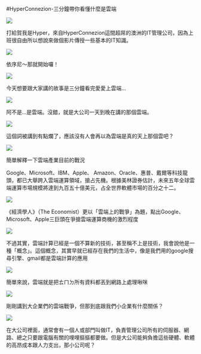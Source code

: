 #HyperConnezion-三分鐘帶你看懂什麼是雲端

![](https://cdn-images-1.medium.com/max/800/1*liqELvMeqQHNwiv4z6aaSQ.jpeg)

打給賀我是Hyper，來自HyperConnezion這間超屌的澳洲的IT管理公司，因為上班很自由所以想說來做個影片傳授一些基本的IT知識。

![](http://s2.buzzhand.net/uploads/06/0/677937/14304137787738.jpg)

依序尼～那就開始囉！

![](http://static-us.fever38.com/hotdeals/activity_image/2014081418182035083_810X.jpg)

今天想要跟大家講的故事是三分鐘看完愛愛上雲端...

![](https://www.bluecoat.com/sites/default/files/editor_files/cloud-minimal-mask.jpg)

阿不是...是雲端。沒錯，就是大公司一天到晚在講的那個雲端。

![](http://www.alianza.com/hubfs/blog-files/Cloud_elegant.jpg?t=1469219089033)

這個詞被講到有點爛了，應該沒有人會再以為雲端是真的天上那個雲吧？

![](https://d28wbuch0jlv7v.cloudfront.net/images/infografik/normal/chartoftheday_4546_cloud_infrastructure_market_share_2015_n.jpg)

簡單解釋一下雲端產業目前的戰況

Google、Microsoft、IBM、Apple、 Amazon、Oracle、惠普、戴爾等科技龍頭，都已大舉跨入雲端運算領域，搶占先機。根據美林證券估計，未來五年全球雲端運算市場規模將達到九百五十億美元，占全世界軟體市場的百分之十二。

![](http://www.laptopmag.com/images/wp/purch-api/incontent/2011/09/sept_340_cloud_wars_sf.jpg)

《經濟學人》（The Economist）更以「雲端上的戰爭」為題，點出Google、Microsoft、Apple三巨頭在爭搶雲端運算商機的激烈程度

![](http://cloudnewsdaily.com/wp-content/uploads/2015/03/cloud-computing-security.jpg)

不過其實，雲端計算已經是一個不算新的技術，甚至稱不上是技術，我會說他是一種「概念」。這個概念，其實早就已經存在我們的生活中，像是我們用的google搜尋引擎、gmail都是雲端計算的應用

![](https://pic.pimg.tw/hilokagi/1456979405-400423881.jpg?v=1456979406)

簡單來說，雲端就是把ㄊㄇㄉ所有資料都丟到網路上處理啾咪

![](http://mmbiz.qpic.cn/mmbiz/zhT1icA0dOsTbe8dNgF0eSuibic7icsiay87dsvTM9v9XcTyWVe8CMI4Tw9Hbg7dowpl5NQJHC2ib1l4pzm9wYBDgSFQ/0?wx_fmt=jpeg)

剛剛講到大企業們的雲端戰爭，但那到底跟我們小企業有什麼關係？

![](http://www.101media.com.tw/img/2016/02/08/1602716320r3r2r.jpg)

在大公司裡面，通常會有一個人或部門叫做IT，負責管理公司所有的伺服器、網路、總之只要跟電腦有關的哩哩摳摳都要做。但是大公司能夠負擔這些硬體、軟體的高昂成本跟人力支出，那小公司呢？

